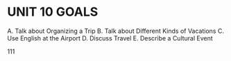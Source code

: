 # UNIT 10 GOALS

A. Talk about Organizing a Trip
B. Talk about Different Kinds of Vacations
C. Use English at the Airport
D. Discuss Travel
E. Describe a Cultural Event

111
